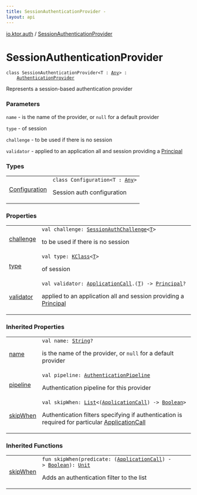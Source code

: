 ```yaml
---
title: SessionAuthenticationProvider - 
layout: api
---
```


<div class='api-docs-breadcrumbs'><a href="../index.html">io.ktor.auth</a> / <a href="./index.html">SessionAuthenticationProvider</a></div>

# SessionAuthenticationProvider

<div class="signature"><code><span class="keyword">class </span><span class="identifier">SessionAuthenticationProvider</span><span class="symbol">&lt;</span><span class="identifier">T</span>&nbsp;<span class="symbol">:</span>&nbsp;<a href="https://kotlinlang.org/api/latest/jvm/stdlib/kotlin/-any/index.html"><span class="identifier">Any</span></a><span class="symbol">&gt;</span>&nbsp;<span class="symbol">:</span>&nbsp;<br/>&nbsp;&nbsp;&nbsp;&nbsp;<a href="../-authentication-provider/index.html"><span class="identifier">AuthenticationProvider</span></a></code></div>

Represents a session-based authentication provider

### Parameters

<code>name</code> - is the name of the provider, or <code>null</code> for a default provider

<code>type</code> - of session

<code>challenge</code> - to be used if there is no session

<code>validator</code> - applied to an application all and session providing a <a href="../-principal.html">Principal</a>

### Types

<table class="api-docs-table">
<tbody>
<tr>
<td markdown="1">

<a href="-configuration/index.html">Configuration</a>


</td>
<td markdown="1">
<div class="signature"><code><span class="keyword">class </span><span class="identifier">Configuration</span><span class="symbol">&lt;</span><span class="identifier">T</span>&nbsp;<span class="symbol">:</span>&nbsp;<a href="https://kotlinlang.org/api/latest/jvm/stdlib/kotlin/-any/index.html"><span class="identifier">Any</span></a><span class="symbol">&gt;</span></code></div>

Session auth configuration


</td>
</tr>
</tbody>
</table>

### Properties

<table class="api-docs-table">
<tbody>
<tr>
<td markdown="1">

<a href="challenge.html">challenge</a>


</td>
<td markdown="1">
<div class="signature"><code><span class="keyword">val </span><span class="identifier">challenge</span><span class="symbol">: </span><a href="../-session-auth-challenge/index.html"><span class="identifier">SessionAuthChallenge</span></a><span class="symbol">&lt;</span><a href="index.html#T"><span class="identifier">T</span></a><span class="symbol">&gt;</span></code></div>

to be used if there is no session


</td>
</tr>
<tr>
<td markdown="1">

<a href="type.html">type</a>


</td>
<td markdown="1">
<div class="signature"><code><span class="keyword">val </span><span class="identifier">type</span><span class="symbol">: </span><a href="https://kotlinlang.org/api/latest/jvm/stdlib/kotlin.reflect/-k-class/index.html"><span class="identifier">KClass</span></a><span class="symbol">&lt;</span><a href="index.html#T"><span class="identifier">T</span></a><span class="symbol">&gt;</span></code></div>

of session


</td>
</tr>
<tr>
<td markdown="1">

<a href="validator.html">validator</a>


</td>
<td markdown="1">
<div class="signature"><code><span class="keyword">val </span><span class="identifier">validator</span><span class="symbol">: </span><a href="../../io.ktor.application/-application-call/index.html"><span class="identifier">ApplicationCall</span></a><span class="symbol">.</span><span class="symbol">(</span><a href="index.html#T"><span class="identifier">T</span></a><span class="symbol">)</span>&nbsp;<span class="symbol">-&gt;</span>&nbsp;<a href="../-principal.html"><span class="identifier">Principal</span></a><span class="symbol">?</span></code></div>

applied to an application all and session providing a <a href="../-principal.html">Principal</a>


</td>
</tr>
</tbody>
</table>

### Inherited Properties

<table class="api-docs-table">
<tbody>
<tr>
<td markdown="1">

<a href="../-authentication-provider/name.html">name</a>


</td>
<td markdown="1">
<div class="signature"><code><span class="keyword">val </span><span class="identifier">name</span><span class="symbol">: </span><a href="https://kotlinlang.org/api/latest/jvm/stdlib/kotlin/-string/index.html"><span class="identifier">String</span></a><span class="symbol">?</span></code></div>

is the name of the provider, or <code>null</code> for a default provider


</td>
</tr>
<tr>
<td markdown="1">

<a href="../-authentication-provider/pipeline.html">pipeline</a>


</td>
<td markdown="1">
<div class="signature"><code><span class="keyword">val </span><span class="identifier">pipeline</span><span class="symbol">: </span><a href="../-authentication-pipeline/index.html"><span class="identifier">AuthenticationPipeline</span></a></code></div>

Authentication pipeline for this provider


</td>
</tr>
<tr>
<td markdown="1">

<a href="../-authentication-provider/skip-when.html">skipWhen</a>


</td>
<td markdown="1">
<div class="signature"><code><span class="keyword">val </span><span class="identifier">skipWhen</span><span class="symbol">: </span><a href="https://kotlinlang.org/api/latest/jvm/stdlib/kotlin.collections/-list/index.html"><span class="identifier">List</span></a><span class="symbol">&lt;</span><span class="symbol">(</span><a href="../../io.ktor.application/-application-call/index.html"><span class="identifier">ApplicationCall</span></a><span class="symbol">)</span>&nbsp;<span class="symbol">-&gt;</span>&nbsp;<a href="https://kotlinlang.org/api/latest/jvm/stdlib/kotlin/-boolean/index.html"><span class="identifier">Boolean</span></a><span class="symbol">&gt;</span></code></div>

Authentication filters specifying if authentication is required for particular <a href="../../io.ktor.application/-application-call/index.html">ApplicationCall</a>


</td>
</tr>
</tbody>
</table>

### Inherited Functions

<table class="api-docs-table">
<tbody>
<tr>
<td markdown="1">

<a href="../-authentication-provider/skip-when.html">skipWhen</a>


</td>
<td markdown="1">
<div class="signature"><code><span class="keyword">fun </span><span class="identifier">skipWhen</span><span class="symbol">(</span><span class="parameterName" id="io.ktor.auth.AuthenticationProvider$skipWhen(kotlin.Function1((io.ktor.application.ApplicationCall, kotlin.Boolean)))/predicate">predicate</span><span class="symbol">:</span>&nbsp;<span class="symbol">(</span><a href="../../io.ktor.application/-application-call/index.html"><span class="identifier">ApplicationCall</span></a><span class="symbol">)</span>&nbsp;<span class="symbol">-&gt;</span>&nbsp;<a href="https://kotlinlang.org/api/latest/jvm/stdlib/kotlin/-boolean/index.html"><span class="identifier">Boolean</span></a><span class="symbol">)</span><span class="symbol">: </span><a href="https://kotlinlang.org/api/latest/jvm/stdlib/kotlin/-unit/index.html"><span class="identifier">Unit</span></a></code></div>

Adds an authentication filter to the list


</td>
</tr>
</tbody>
</table>
